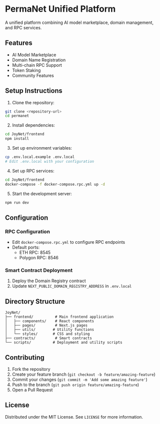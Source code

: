# PermaNet Unified Platform

A unified platform combining AI model marketplace, domain management, and RPC services.

## Features

- AI Model Marketplace
- Domain Name Registration
- Multi-chain RPC Support
- Token Staking
- Community Features

## Setup Instructions

1. Clone the repository:
```bash
git clone <repository-url>
cd permanet
```

2. Install dependencies:
```bash
cd JoyNet/frontend
npm install
```

3. Set up environment variables:
```bash
cp .env.local.example .env.local
# Edit .env.local with your configuration
```

4. Set up RPC services:
```bash
cd JoyNet/frontend
docker-compose -f docker-compose.rpc.yml up -d
```

5. Start the development server:
```bash
npm run dev
```

## Configuration

### RPC Configuration
- Edit `docker-compose.rpc.yml` to configure RPC endpoints
- Default ports:
  - ETH RPC: 8545
  - Polygon RPC: 8546

### Smart Contract Deployment
1. Deploy the Domain Registry contract
2. Update `NEXT_PUBLIC_DOMAIN_REGISTRY_ADDRESS` in `.env.local`

## Directory Structure

```
JoyNet/
├── frontend/          # Main frontend application
│   ├── components/    # React components
│   ├── pages/         # Next.js pages
│   ├── utils/        # Utility functions
│   └── styles/       # CSS and styling
├── contracts/         # Smart contracts
└── scripts/          # Deployment and utility scripts
```

## Contributing

1. Fork the repository
2. Create your feature branch (`git checkout -b feature/amazing-feature`)
3. Commit your changes (`git commit -m 'Add some amazing feature'`)
4. Push to the branch (`git push origin feature/amazing-feature`)
5. Open a Pull Request

## License

Distributed under the MIT License. See `LICENSE` for more information.